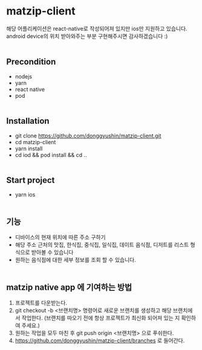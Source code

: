# matzip-client
해당 어플리케이션은 react-native로 작성되어져 있지만 ios만 지원하고 있습니다.\
android device의 위치 받아와주는 부분 구현해주시면 감사하겠습니다 :)
<br/><br/>

## Precondition
 - nodejs
 - yarn
 - react native
 - pod
<br/><br/>

## Installation
 - git clone https://github.com/donggyushin/matzip-client.git
 - cd matzip-client
 - yarn install
 - cd iod && pod install && cd ..
 <br/><br/>
 

## Start project
 - yarn ios
 <br/><br/>

## 기능
 - 디바이스의 현재 위치에 따른 주소 구하기
 - 해당 주소 근처의 맛집, 한식집, 중식집, 일식집, 데이트 음식점, 디저트를 리스트 형식으로 받아볼 수 있습니다
 - 원하는 음식점에 대한 세부 정보를 조회 할 수 있습니다. 
<br/><br/>

## matzip native app 에 기여하는 방법


 1. 프로젝트를 다운받는다.
 2. git checkout -b <브랜치명> 명령어로 새로운 브랜치를 생성하고 해당 브랜치에서 작업한다. (브랜치를 따오기 전에 항상 프로젝트가 최신화 되어져 있는 지 확인하여 주세요.)
 3. 원하는 작업을 모두 마친 후 git push origin <브랜치명> 으로 푸쉬한다. 
 4. https://github.com/donggyushin/matzip-client/branches 로 들어간다. 
